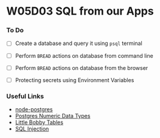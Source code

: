 # W05D03 SQL from our Apps

### To Do
- [ ] Create a database and query it using `psql` terminal
- [ ] Perform `BREAD` actions on database from command line
- [ ] Perform `BREAD` actions on database from the browser
- [ ] Protecting secrets using Environment Variables





















### Useful Links
* [node-postgres](https://node-postgres.com/)
* [Postgres Numeric Data Types](https://www.postgresql.org/docs/11/datatype-numeric.html)
* [Little Bobby Tables](https://xkcd.com/327/)
* [SQL Injection](https://en.wikipedia.org/wiki/SQL_injection)
